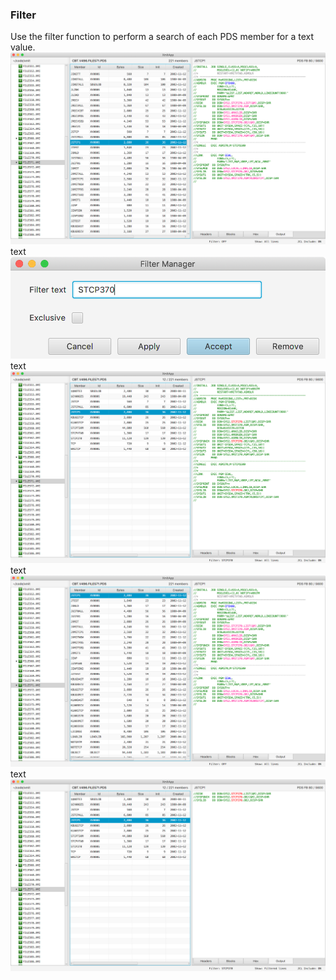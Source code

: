 ### Filter
Use the filter function to perform a search of each PDS member for a text value.  
![filter](xmit-filter-1.png?raw=true "filter")
text  
<img src="xmit-filter-2.png" alt="filter" width="600"/>
text  
![filter](xmit-filter-3.png?raw=true "filter")
text  
![filter](xmit-filter-4.png?raw=true "filter")
text  
![filter](xmit-filter-5.png?raw=true "filter")
